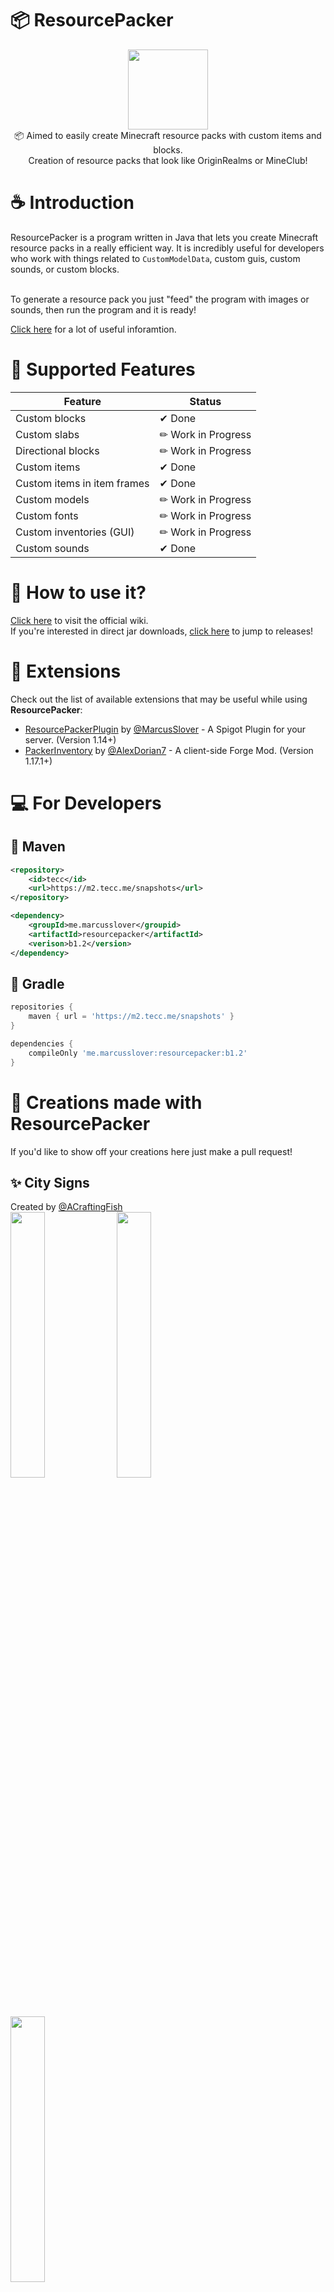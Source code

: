 # 📦 ResourcePacker
<p align="center">
<img width="128" height="128" src="https://user-images.githubusercontent.com/38810661/132093692-db8ec99d-5a7a-439b-9813-e18ab46c89d5.png"/>
<br/>
📦 Aimed to easily create Minecraft resource packs with custom items and blocks.<br/>
Creation of resource packs that look like OriginRealms or MineClub!
</p>

# ☕ Introduction
ResourcePacker is a program written in Java that lets you create Minecraft resource packs in a really efficient way.
It is incredibly useful for developers who work with things related to `CustomModelData`, custom guis, custom sounds, or custom blocks.

<br/>
To generate a resource pack you just "feed" the program with images or sounds, then run the program and it is ready!
<br/>

[Click here](https://github.com/MarcusSlover/ResourcePacker/wiki) for a lot of useful inforamtion.
<br/>

# 📒 Supported Features

Feature | Status
------------ | -------------
Custom blocks | ✔ Done
Custom slabs | ✏ Work in Progress
Directional blocks | ✏ Work in Progress
Custom items | ✔ Done
Custom items in item frames | ✔ Done
Custom models | ✏ Work in Progress
Custom fonts | ✏ Work in Progress
Custom inventories (GUI) | ✏ Work in Progress
Custom sounds | ✔ Done

# 📖 How to use it?
[Click here](https://github.com/MarcusSlover/ResourcePacker/wiki) to visit the official wiki.<br/>
If you're interested in direct jar downloads, [click here](https://github.com/MarcusSlover/ResourcePacker/releases) to jump to releases!

# 🎈 Extensions
Check out the list of available extensions that may be useful while using **ResourcePacker**:
- [ResourcePackerPlugin](https://github.com/MarcusSlover/ResourcePackerPlugin) by [@MarcusSlover](https://github.com/MarcusSlover) - A Spigot Plugin for your server. (Version 1.14+)
- [PackerInventory](https://github.com/MarcusSlover/ResourcePacker) by [@AlexDorian7](https://github.com/AlexTron7) - A client-side Forge Mod. (Version 1.17.1+)

# 💻 For Developers
## 🦢 Maven
```xml
<repository>
    <id>tecc</id>
    <url>https://m2.tecc.me/snapshots</url>
</repository>

<dependency>
    <groupId>me.marcusslover</groupid>
    <artifactId>resourcepacker</artifactId>
    <verison>b1.2</version>
</dependency>
```

## 🐘 Gradle
```gradle
repositories {
    maven { url = 'https://m2.tecc.me/snapshots' }
}

dependencies {
    compileOnly 'me.marcusslover:resourcepacker:b1.2'
}
```

# 🎨 Creations made with ResourcePacker
If you'd like to show off your creations here just make a pull request!<br/>

## ✨ City Signs 
 Created by [@ACraftingFish](https://github.com/AgarCraftFish) <br/>
<img style="height:33%; width:33%;" src="https://user-images.githubusercontent.com/38810661/132093294-0b721979-dfed-47a4-ac9b-4519795a2537.png"/>
<img style="height:33%; width:33%;" src="https://user-images.githubusercontent.com/38810661/132093484-bd6a82dc-9da3-4d53-a172-8836c13c5744.png"/>
<img style="height:33%; width:33%;" src="https://user-images.githubusercontent.com/38810661/132093471-dd13ed50-9cae-4f09-a08b-3cc91019db9a.png"/>

## ✨ More Fruits
 Created by [@MarcusSlover](https://github.com/MarcusSlover) <br/>
<img style="height:33%; width:33%;" src="https://user-images.githubusercontent.com/38810661/132093581-07f4eca8-469d-40a8-ad1b-136bc58777eb.png"/>

